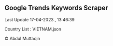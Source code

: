 

## Google Trends Keywords Scraper 
 
Last Update 17-04-2023 , 13:46:39

Country List :
VIETNAM.json



© Abdul Muttaqin 
